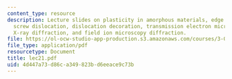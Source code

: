 ```yaml
---
content_type: resource
description: Lecture slides on plasticity in amorphous materials, edge dislocation,
  screw dislocation, dislocation decoration, transmission electron microscopy diffraction,
  X-ray diffraction, and field ion microscopy diffraction.
file: https://ol-ocw-studio-app-production.s3.amazonaws.com/courses/3-032-mechanical-behavior-of-materials-fall-2007/4d447a73d86ca349823bd6eeace9c73b_lec21.pdf
file_type: application/pdf
resourcetype: Document
title: lec21.pdf
uid: 4d447a73-d86c-a349-823b-d6eeace9c73b
---
```

